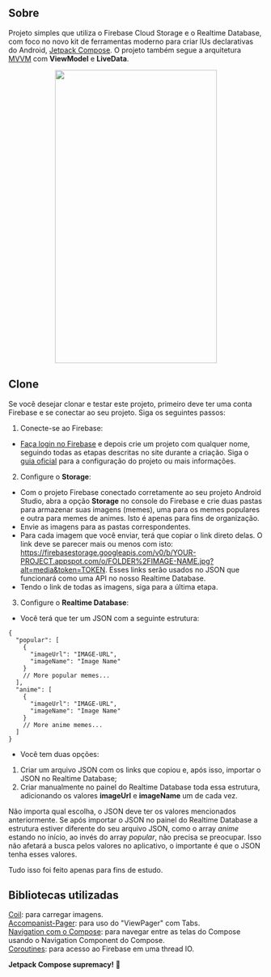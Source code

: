 ## Sobre

Projeto simples que utiliza o Firebase Cloud Storage e o Realtime Database, com foco no novo kit de ferramentas moderno para criar IUs declarativas do Android, [Jetpack Compose](https://developer.android.com/jetpack/compose). O projeto também segue a arquitetura [MVVM](https://developer.android.com/jetpack/guide) com **ViewModel** e **LiveData**.

<p align="center">
  <img src="screenshots/demo.gif" width="320" height="580" />
 
</p>

## Clone

Se você desejar clonar e testar este projeto, primeiro deve ter uma conta Firebase e se conectar ao seu projeto. Siga os seguintes passos:
1. Conecte-se ao Firebase:
- [Faça login no Firebase](https://console.firebase.google.com) e depois crie um projeto com qualquer nome, seguindo todas as etapas descritas no site durante a criação. Siga o [guia oficial](https://firebase.google.com/docs/android/setup) para a configuração do projeto ou mais informações.
2. Configure o **Storage**:
- Com o projeto Firebase conectado corretamente ao seu projeto Android Studio, abra a opção **Storage** no console do Firebase e crie duas pastas para armazenar suas imagens (memes), uma para os memes populares e outra para memes de animes. Isto é apenas para fins de organização.
- Envie as imagens para as pastas correspondentes.
- Para cada imagem que você enviar, terá que copiar o link direto delas. O link deve se parecer mais ou menos com isto: https://firebasestorage.googleapis.com/v0/b/YOUR-PROJECT.appspot.com/o/FOLDER%2FIMAGE-NAME.jpg?alt=media&token=TOKEN. Esses links serão usados no JSON que funcionará como uma API no nosso Realtime Database.
- Tendo o link de todas as imagens, siga para a última etapa.
3. Configure o **Realtime Database**:
- Você terá que ter um JSON com a seguinte estrutura: 

```
{
  "popular": [
    {
      "imageUrl": "IMAGE-URL",
      "imageName": "Image Name"
    }
    // More popular memes...
  ],
  "anime": [
    {
      "imageUrl": "IMAGE-URL",
      "imageName": "Image Name"
    }
    // More anime memes...
  ]
}
```

- Você tem duas opções:
1. Criar um arquivo JSON com os links que copiou e, após isso, importar o JSON no Realtime Database;
2. Criar manualmente no painel do Realtime Database toda essa estrutura, adicionando os valores **imageUrl** e **imageName** um de cada vez.

Não importa qual escolha, o JSON deve ter os valores mencionados anteriormente.
Se após importar o JSON no painel do Realtime Database a estrutura estiver diferente do seu arquivo JSON, como o array *anime* estando no início, ao invés do array *popular*, não precisa se preocupar. Isso não afetará a busca pelos valores no aplicativo, o importante é que o JSON tenha esses valores.

Tudo isso foi feito apenas para fins de estudo.

## Bibliotecas utilizadas

[Coil](https://coil-kt.github.io/coil/compose/): para carregar imagens.  
[Accompanist-Pager](https://google.github.io/accompanist/pager/): para uso do "ViewPager" com Tabs.  
[Navigation com o Compose](https://developer.android.com/jetpack/compose/navigation): para navegar entre as telas do Compose usando o Navigation Component do Compose.  
[Coroutines](https://developer.android.com/kotlin/coroutines): para acesso ao Firebase em uma thread IO.  

**Jetpack Compose supremacy!** 🧎
